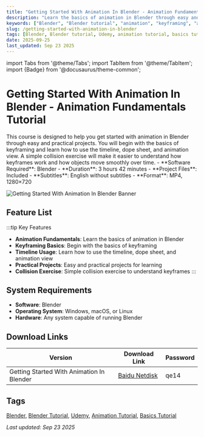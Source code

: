 ```yaml
---
title: "Getting Started With Animation In Blender - Animation Fundamentals Tutorial"
description: "Learn the basics of animation in Blender through easy and practical projects, covering keyframing, timeline, dope sheet, and animation view."
keywords: ["Blender", "Blender tutorial", "animation", "keyframing", "animation basics", "Blender fundamentals"]
slug: /getting-started-with-animation-in-blender
tags: [Blender, Blender tutorial, Udemy, animation tutorial, basics tutorial]
date: 2025-09-25
last_updated: Sep 23 2025
---
```


import Tabs from '@theme/Tabs';
import TabItem from '@theme/TabItem';
import {Badge} from '@docusaurus/theme-common';

# Getting Started With Animation In Blender - Animation Fundamentals Tutorial

<Tabs>
<TabItem value="overview" label="Overview" default>
This course is designed to help you get started with animation in Blender through easy and practical projects. You will begin with the basics of keyframing and learn how to use the timeline, dope sheet, and animation view. A simple collision exercise will make it easier to understand how keyframes work and how objects move smoothly over time.
</TabItem>
<TabItem value="specifications" label="Specifications">
- **Software Required**: Blender
- **Duration**: 3 hours 42 minutes
- **Project Files**: Included
- **Subtitles**: English without subtitles
- **Format**: MP4, 1280×720
</TabItem>
</Tabs>

![Getting Started With Animation In Blender Banner](https://www.gfxcamp.com/wp-content/uploads/2025/09/Getting-Started-With-Animation-In-Blender.jpg)

## Feature List

:::tip Key Features
- **Animation Fundamentals**: Learn the basics of animation in Blender
- **Keyframing Basics**: Begin with the basics of keyframing
- **Timeline Usage**: Learn how to use the timeline, dope sheet, and animation view
- **Practical Projects**: Easy and practical projects for learning
- **Collision Exercise**: Simple collision exercise to understand keyframes
:::

## System Requirements

- **Software**: Blender
- **Operating System**: Windows, macOS, or Linux
- **Hardware**: Any system capable of running Blender

## Download Links

| Version | Download Link | Password |
|--------|---------------|----------|
| Getting Started With Animation In Blender | [Baidu Netdisk](https://pan.baidu.com/s/1U3wn5p5_WM9jfxAZcIAS5g?pwd=qe14) | qe14 |

## Tags
[Blender](/tag/blender/), [Blender Tutorial](/tag/blender-tutorial/), [Udemy](/tag/udemy/), [Animation Tutorial](/tag/animation-tutorial/), [Basics Tutorial](/tag/basics-tutorial/)

_Last updated: Sep 23 2025_

